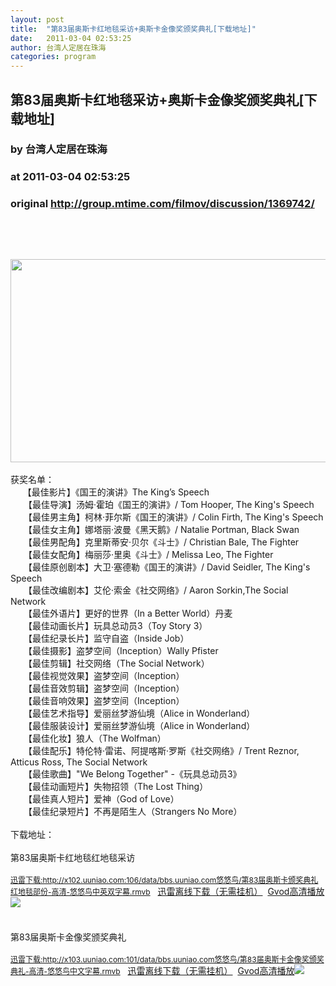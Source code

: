 ```yaml
---
layout: post
title:  "第83届奥斯卡红地毯采访+奥斯卡金像奖颁奖典礼[下载地址]"
date:   2011-03-04 02:53:25
author: 台湾人定居在珠海
categories: program
---
```


## 第83届奥斯卡红地毯采访+奥斯卡金像奖颁奖典礼[下载地址]
### by 台湾人定居在珠海
### at 2011-03-04 02:53:25
### original <http://group.mtime.com/filmov/discussion/1369742/>

<p> </p>

<p> </p>

<p><img alt="" src="http://cdn.screenrant.com/wp-content/uploads/Oscars-2011-83rd-Academy-Awards.jpg" width="560" height="325"><br><br>获奖名单：　　<br>     【最佳影片】《国王的演讲》The King’s Speech<br>　　【最佳导演】汤姆·霍珀《国王的演讲》/ Tom Hooper, The King's Speech<br>　　【最佳男主角】柯林·菲尔斯《国王的演讲》/ Colin Firth, The King's Speech<br>　　【最佳女主角】娜塔丽·波曼《黑天鹅》/ Natalie Portman, Black Swan<br>　　【最佳男配角】克里斯蒂安·贝尔《斗士》/ Christian Bale, The Fighter<br>　　【最佳女配角】梅丽莎·里奥《斗士》/ Melissa Leo, The Fighter<br>　　【最佳原创剧本】大卫·塞德勒《国王的演讲》/ David Seidler, The King's Speech<br>　　【最佳改编剧本】艾伦·索金《社交网络》/ Aaron Sorkin,The Social Network<br>　　【最佳外语片】更好的世界（In a Better World）丹麦<br>　　【最佳动画长片】玩具总动员3（Toy Story 3）<br>　　【最佳纪录长片】监守自盗（Inside Job）<br>　　【最佳摄影】盗梦空间（Inception）Wally Pfister<br>　　【最佳剪辑】社交网络（The Social Network）<br>　　【最佳视觉效果】盗梦空间（Inception）<br>　　【最佳音效剪辑】盗梦空间（Inception）<br>　　【最佳音响效果】盗梦空间（Inception）<br>　　【最佳艺术指导】爱丽丝梦游仙境（Alice in Wonderland）<br>　　【最佳服装设计】爱丽丝梦游仙境（Alice in Wonderland）<br>　　【最佳化妆】狼人（The Wolfman）<br>　　【最佳配乐】特伦特·雷诺、阿提喀斯·罗斯《社交网络》/ Trent Reznor, Atticus Ross, The Social Network<br>　　【最佳歌曲】"We Belong Together" -《玩具总动员3》<br>　　【最佳动画短片】失物招领（The Lost Thing）<br>　　【最佳真人短片】爱神（God of Love）<br>　　【最佳纪录短片】不再是陌生人（Strangers No More）<br><br><font>下载地址：<br><br>第83届奥斯卡红地毯红地毯采访</font><br><br><a href="http://bbs.uuniao.com/viewthread.php?tid=433383&amp;extra=page%3D1#"><font style="FONT-SIZE:9pt">迅雷下载:http://x102.uuniao.com:106/data/bbs.uuniao.com悠悠鸟/第83届奥斯卡颁奖典礼红地毯部份-高清-悠悠鸟中英双字幕.rmvb</font></a>   <a href="http://lixian.vip.xunlei.com/lixian_login.html?referfrom=union&amp;ucid=00655&amp;furl=thunder://QUFodHRwOi8veDEwMi51dW5pYW8uY29tOjEwNi9kYXRhL2Jicy51dW5pYW8uY29t08bTxsTxL7XaODO97LDCy7m/qLDkvbG15MDxuuy12My6sr+33S2438flLdPG08bE8dbQ06LLq9fWxLsucm12Ylpa"><font>迅雷离线下载（无需挂机）</font></a>  <a href="http://bbs.uuniao.com/play.html?adr=http://x102.uuniao.com:106/data/bbs.uuniao.com%E6%82%A0%E6%82%A0%E9%B8%9F/%E7%AC%AC83%E5%B1%8A%E5%A5%A5%E6%96%AF%E5%8D%A1%E9%A2%81%E5%A5%96%E5%85%B8%E7%A4%BC%E7%BA%A2%E5%9C%B0%E6%AF%AF%E9%83%A8%E4%BB%BD-%E9%AB%98%E6%B8%85-%E6%82%A0%E6%82%A0%E9%B8%9F%E4%B8%AD%E8%8B%B1%E5%8F%8C%E5%AD%97%E5%B9%95.rmvb"><font>Gvod高清播放</font><img border="0" src="http://bbs.uuniao.com/play_right.gif"></a> <br><br><br><font>第83届奥斯卡金像奖颁奖典礼</font><br><br><a href="http://bbs.uuniao.com/viewthread.php?tid=433383&amp;extra=page%3D1#"><font style="FONT-SIZE:9pt">迅雷下载:http://x103.uuniao.com:101/data/bbs.uuniao.com悠悠鸟/第83届奥斯卡金像奖颁奖典礼-高清-悠悠鸟中文字幕.rmvb</font></a>   <a href="http://lixian.vip.xunlei.com/lixian_login.html?referfrom=union&amp;ucid=00655&amp;furl=thunder://QUFodHRwOi8veDEwMy51dW5pYW8uY29tOjEwMS9kYXRhL2Jicy51dW5pYW8uY29t08bTxsTxL7XaODO97LDCy7m/qL3wz/G9sbDkvbG15MDxLbjfx+Ut08bTxsTx1tDOxNfWxLsucm12Ylpa"><font>迅雷离线下载（无需挂机）</font></a>  <a href="http://bbs.uuniao.com/play.html?adr=http://x103.uuniao.com:101/data/bbs.uuniao.com%E6%82%A0%E6%82%A0%E9%B8%9F/%E7%AC%AC83%E5%B1%8A%E5%A5%A5%E6%96%AF%E5%8D%A1%E9%87%91%E5%83%8F%E5%A5%96%E9%A2%81%E5%A5%96%E5%85%B8%E7%A4%BC-%E9%AB%98%E6%B8%85-%E6%82%A0%E6%82%A0%E9%B8%9F%E4%B8%AD%E6%96%87%E5%AD%97%E5%B9%95.rmvb"><font>Gvod高清播放</font><img border="0" src="http://bbs.uuniao.com/play_right.gif"></a> </p>